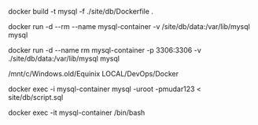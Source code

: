 

docker build -t mysql -f ./site/db/Dockerfile .

docker run -d --rm --name mysql-container -v /site/db/data:/var/lib/mysql mysql





docker run -d --name rm mysql-container -p 3306:3306 -v ./site/db/data:/var/lib/mysql mysql


/mnt/c/Windows.old/Equinix LOCAL/DevOps/Docker








docker exec -i mysql-container mysql -uroot -pmudar123 < site/db/script.sql


docker exec -it mysql-container /bin/bash